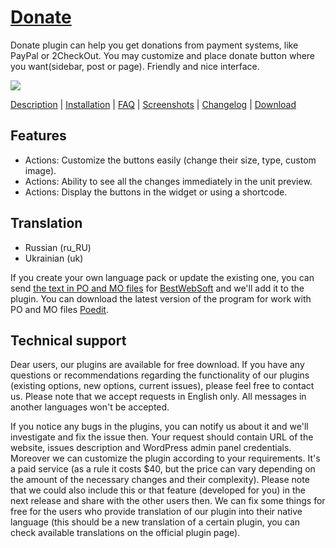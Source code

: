 <a href="http://bestwebsoft.com/plugin/donate/" target=_blank>Donate</a>
======

Donate plugin can help you get donations from payment systems, like PayPal or 2CheckOut. You may customize and place donate button where you want(sidebar, post or page). Friendly and nice interface. 

<img src="http://bestwebsoft.com/wp-content/uploads/2013/12/donate-button-website.jpg" />

<a href="http://bestwebsoft.com/plugin/donate/#description" target=_blank>Description</a> | 
<a href="http://bestwebsoft.com/plugin/donate/#installation" target=_blank>Installation</a> | 
<a href="http://bestwebsoft.com/plugin/donate/#faq" target=_blank>FAQ</a> | 
<a href="http://bestwebsoft.com/plugin/donate/#screenshots" target=_blank>Screenshots</a> | 
<a href="http://bestwebsoft.com/plugin/donate/#changelog" target=_blank>Changelog</a> | 
<a href="http://bestwebsoft.com/plugin/donate/#download" target=_blank>Download</a>

Features
-----------------------------
* Actions: Customize the buttons easily (change their size, type, custom image).
* Actions: Ability to see all the changes immediately in the unit preview.
* Actions: Display the buttons in the widget or using a shortcode.


Translation
-----------------------------
* Russian (ru_RU)
* Ukrainian (uk)

If you create your own language pack or update the existing one, you can send <a href="http://codex.wordpress.org/Translating_WordPress" target="_blank">the text in PO and MO files</a> for <a href="http://support.bestwebsoft.com" target="_blank">BestWebSoft</a> and we'll add it to the plugin. You can download the latest version of the program for work with PO and MO files <a href="http://www.poedit.net/download.php" target="_blank">Poedit</a>.


Technical support
-----------------------------
Dear users, our plugins are available for free download. If you have any questions or recommendations regarding the functionality of our plugins (existing options, new options, current issues), please feel free to contact us. Please note that we accept requests in English only. All messages in another languages won't be accepted.

If you notice any bugs in the plugins, you can notify us about it and we'll investigate and fix the issue then. Your request should contain URL of the website, issues description and WordPress admin panel credentials.
Moreover we can customize the plugin according to your requirements. It's a paid service (as a rule it costs $40, but the price can vary depending on the amount of the necessary changes and their complexity). Please note that we could also include this or that feature (developed for you) in the next release and share with the other users then. 
We can fix some things for free for the users who provide translation of our plugin into their native language (this should be a new translation of a certain plugin, you can check available translations on the official plugin page).
